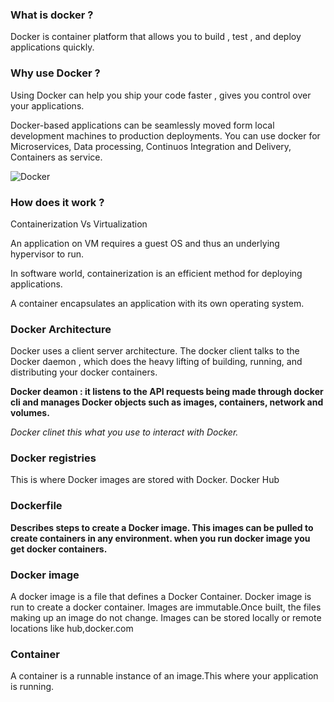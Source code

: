 ### What is docker ?
Docker is container platform that allows you to build , test , and deploy applications quickly.

### Why use Docker ?
Using Docker can help you ship your code faster , gives you control over your applications.

Docker-based applications can be seamlessly moved form local development machines to production deployments. You can use docker for Microservices, Data processing, Continuos Integration and Delivery, Containers as service.

![Docker](https://dev-to-uploads.s3.amazonaws.com/i/3puuhxmfe85kcfxn0jtm.png)

### How does it work ?
Containerization Vs Virtualization

An application on VM requires a guest OS and thus an underlying hypervisor to run.

In software world, containerization is an efficient method for deploying applications.

A container encapsulates an application with its own operating system.

### Docker Architecture 
Docker uses a client server architecture. The docker client talks to the Docker daemon , which does the heavy lifting of building, running, and distributing your docker containers.

**Docker deamon : it listens to the API requests being made through docker cli and manages Docker objects such as images, containers, network and volumes.**

*Docker clinet this what you use to interact with Docker.*

### Docker registries
This is where Docker images are stored with Docker.
Docker Hub

### Dockerfile
**Describes steps to create a Docker image. This images can be pulled to create containers in any environment.
when you run docker image you get docker containers.**

### Docker image
A docker image is a file that defines a Docker Container.
Docker image is run to create a docker container. Images are immutable.Once built, the files making up an image do not change.
Images can be stored locally or remote locations like hub,docker.com

### Container
A container is a runnable instance of an image.This where your application is running.
